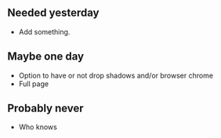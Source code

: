 ## Needed yesterday

- Add something.

## Maybe one day

- Option to have or not drop shadows and/or browser chrome
- Full page

## Probably never

- Who knows
